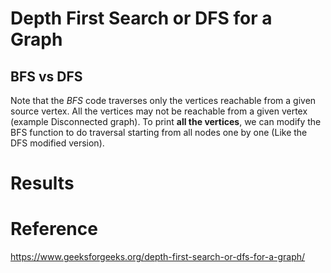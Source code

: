 # Depth First Search or DFS for a Graph
## BFS vs DFS
Note that the *BFS* code traverses only the vertices reachable from a given source vertex. 
All the vertices may not be reachable from a given vertex (example Disconnected graph). 
To print **all the vertices**, we can modify the BFS function to do traversal starting 
from all nodes one by one (Like the DFS modified version).

# Results

# Reference
https://www.geeksforgeeks.org/depth-first-search-or-dfs-for-a-graph/
